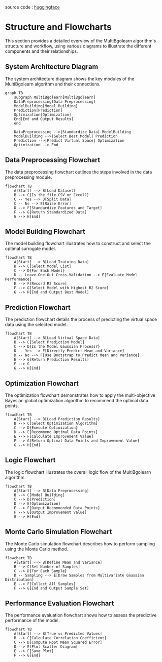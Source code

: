 source code : [huggingface](https://huggingface.co/caobin/MultiBgolearn/tree/main)


# Structure and Flowcharts

This section provides a detailed overview of the MultiBgolearn algorithm's structure and workflow, using various diagrams to illustrate the different components and their relationships.

## System Architecture Diagram

The system architecture diagram shows the key modules of the MultiBgolearn algorithm and their connections.

```mermaid
graph TB
    subgraph MultiBgolearn[MultiBgolearn]
    DataPreprocessing[Data Preprocessing]
    ModelBuilding[Model Building]
    Prediction[Prediction]
    Optimization[Optimization]
    End[End and Output Results]
    end
    
    DataPreprocessing -->|Standardize Data| ModelBuilding
    ModelBuilding -->|Select Best Model| Prediction
    Prediction -->|Predict Virtual Space| Optimization
    Optimization --> End
```

## Data Preprocessing Flowchart

The data preprocessing flowchart outlines the steps involved in the data preprocessing module.

```mermaid
flowchart TB
    A[Start] --> B[Load Dataset]
    B --> C{Is the file CSV or Excel?}
    C -- Yes --> D[Split Data]
    C -- No --> E[Raise Error]
    D --> F[Standardize Features and Target]
    F --> G[Return Standardized Data]
    G --> H[End]
```

## Model Building Flowchart

The model building flowchart illustrates how to construct and select the optimal surrogate model.

```mermaid
flowchart TB
    A[Start] --> B[Load Training Data]
    B --> C[Select Model List]
    C --> D{For Each Model}
    D -- Leave-One-Out Cross-Validation --> E[Evaluate Model Performance]
    E --> F[Record R2 Score]
    F --> G[Select Model with Highest R2 Score]
    G --> H[End and Output Best Model]
```

## Prediction Flowchart

The prediction flowchart details the process of predicting the virtual space data using the selected model.

```mermaid
flowchart TB
    A[Start] --> B[Load Virtual Space Data]
    B --> C[Select Prediction Model]
    C --> D{Is the Model Gaussian Process?}
    D -- Yes --> E[Directly Predict Mean and Variance]
    D -- No --> F[Use Bootstrap to Predict Mean and Variance]
    E --> G[Return Prediction Results]
    F --> G
    G --> H[End]
```

## Optimization Flowchart

The optimization flowchart demonstrates how to apply the multi-objective Bayesian global optimization algorithm to recommend the optimal data points.

```mermaid
flowchart TB
    A[Start] --> B[Load Prediction Results]
    B --> C[Select Optimization Algorithm]
    C --> D{Execute Optimization}
    D --> E[Recommend Optimal Data Points]
    E --> F[Calculate Improvement Value]
    F --> G[Return Optimal Data Points and Improvement Value]
    G --> H[End]
```

## Logic Flowchart

The logic flowchart illustrates the overall logic flow of the MultiBgolearn algorithm.

```mermaid
flowchart TB
    A[Start] --> B[Data Preprocessing]
    B --> C[Model Building]
    C --> D[Prediction]
    D --> E[Optimization]
    E --> F[Output Recommended Data Points]
    F --> G[Output Improvement Value]
    G --> H[End]
```

## Monte Carlo Simulation Flowchart

The Monte Carlo simulation flowchart describes how to perform sampling using the Monte Carlo method.

```mermaid
flowchart TB
    A[Start] --> B[Define Mean and Variance]
    B --> C[Set Number of Samples]
    C --> D{For Each Sample}
    D -- Sampling --> E[Draw Samples from Multivariate Gaussian Distribution]
    E --> F[Collect All Samples]
    F --> G[End and Output Sample Set]
```

## Performance Evaluation Flowchart

The performance evaluation flowchart shows how to assess the predictive performance of the model.

```mermaid
flowchart TB
    A[Start] --> B[True vs Predicted Values]
    B --> C[Calculate Correlation Coefficient]
    C --> D[Compute Root Mean Squared Error]
    D --> E[Plot Scatter Diagram]
    E --> F[Save Plot]
    F --> G[End]
```